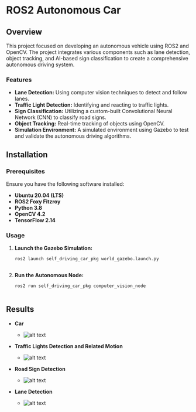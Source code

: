 # ROS2 Autonomous Car


## Overview

This project focused on developing an autonomous vehicle using ROS2 and OpenCV. The project integrates various components such as lane detection, object tracking, and AI-based sign classification to create a comprehensive autonomous driving system.

### Features

- **Lane Detection:** Using computer vision techniques to detect and follow lanes.
- **Traffic Light Detection:** Identifying and reacting to traffic lights.
- **Sign Classification:** Utilizing a custom-built Convolutional Neural Network (CNN) to classify road signs.
- **Object Tracking:** Real-time tracking of objects using OpenCV.
- **Simulation Environment:** A simulated environment using Gazebo to test and validate the autonomous driving algorithms.

## Installation

### Prerequisites

Ensure you have the following software installed:

- **Ubuntu 20.04 (LTS)**
- **ROS2 Foxy Fitzroy**
- **Python 3.8**
- **OpenCV 4.2**
- **TensorFlow 2.14**

### Usage

1. **Launch the Gazebo Simulation:**

   ```sh
   ros2 launch self_driving_car_pkg world_gazebo.launch.py



2. **Run the Autonomous Node:**

   ```sh
   ros2 run self_driving_car_pkg computer_vision_node



## Results
* **Car**
  -  ![alt text](https://github.com/FazilMammadli/Ros2_Autonomous_Car/blob/master/results/the_car.gif)
    
* **Traffic Lights Detection and Related Motion**
  -  ![alt text](https://github.com/FazilMammadli/Ros2_Autonomous_Car/blob/master/results/trafficlight.gif)
 
 
* **Road Sign Detection**
  -  ![alt text](https://github.com/FazilMammadli/Ros2_Autonomous_Car/blob/master/results/sign.gif)

* **Lane Detection**
  -  ![alt text](https://github.com/FazilMammadli/Ros2_Autonomous_Car/blob/master/results/lane_detection.gif)

